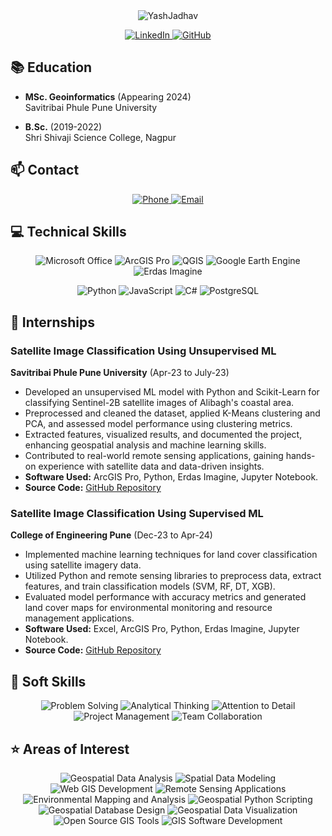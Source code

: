 <!-- Heading -->
<div align="center">
  <img src="https://readme-typing-svg.herokuapp.com?font=Architects+Daughter&color=%2338D2FF&size=50&duration=4000&center=true&vCenter=true&height=60&lines=YashJadhav+👨‍💻🌍" alt="YashJadhav">
</div>

<!-- Socials -->
<p align="center">
  <a href="https://www.linkedin.com/in/yash-jadhav-598b31222/" target="_blank">
    <img src="https://img.shields.io/badge/-LinkedIn-0077B5?style=for-the-badge&logo=linkedin&logoColor=white" alt="LinkedIn">
  </a>
  <a href="https://github.com/yash2708j" target="_blank">
    <img src="https://img.shields.io/badge/-GitHub-100000?style=for-the-badge&logo=github&logoColor=white" alt="GitHub">
  </a>
</p>

<!-- Education -->
## 📚 Education

- **MSc. Geoinformatics** (Appearing 2024) <br>
  Savitribai Phule Pune University

- **B.Sc.** (2019-2022) <br>
  Shri Shivaji Science College, Nagpur

<!-- Contact -->
## 📫 Contact

<p align="center">
  <a href="tel:+919022515631">
    <img src="https://img.shields.io/badge/-Phone-brightgreen?style=for-the-badge&logo=telephone&logoColor=white" alt="Phone">
  </a>
  <a href="mailto:yashjadhav2708@gmail.com">
    <img src="https://img.shields.io/badge/-Email-red?style=for-the-badge&logo=gmail&logoColor=white" alt="Email">
  </a>
</p>

<!-- Technical Skills -->
## 💻 Technical Skills

<p align="center">
  <img src="https://img.shields.io/badge/-Microsoft%20Office-orange?style=flat-square&logo=microsoft-office&logoColor=white" alt="Microsoft Office">
  <img src="https://img.shields.io/badge/-ArcGIS%20Pro-green?style=flat-square&logo=esri&logoColor=white" alt="ArcGIS Pro">
  <img src="https://img.shields.io/badge/-QGIS-brightgreen?style=flat-square&logo=qgis&logoColor=white" alt="QGIS">
  <img src="https://img.shields.io/badge/-Google%20Earth%20Engine-blue?style=flat-square&logo=google-earth&logoColor=white" alt="Google Earth Engine">
  <img src="https://img.shields.io/badge/-Erdas%20Imagine-orange?style=flat-square&logo=erdas&logoColor=white" alt="Erdas Imagine">
</p>

<p align="center">
  <img src="https://img.shields.io/badge/-Python-3776AB?style=flat-square&logo=python&logoColor=white" alt="Python">
  <img src="https://img.shields.io/badge/-JavaScript-F7DF1E?style=flat-square&logo=javascript&logoColor=black" alt="JavaScript">
  <img src="https://img.shields.io/badge/-C%23-239120?style=flat-square&logo=c-sharp&logoColor=white" alt="C#">
  <img src="https://img.shields.io/badge/-PostgreSQL-336791?style=flat-square&logo=postgresql&logoColor=white" alt="PostgreSQL">
</p>

<!-- Internships -->
## 💼 Internships

### Satellite Image Classification Using Unsupervised ML

**Savitribai Phule Pune University** (Apr-23 to July-23)

- Developed an unsupervised ML model with Python and Scikit-Learn for classifying Sentinel-2B satellite images of Alibagh's coastal area.
- Preprocessed and cleaned the dataset, applied K-Means clustering and PCA, and assessed model performance using clustering metrics.
- Extracted features, visualized results, and documented the project, enhancing geospatial analysis and machine learning skills.
- Contributed to real-world remote sensing applications, gaining hands-on experience with satellite data and data-driven insights.
- **Software Used:** ArcGIS Pro, Python, Erdas Imagine, Jupyter Notebook.
- **Source Code:** [GitHub Repository](https://github.com/your_repo_link)

### Satellite Image Classification Using Supervised ML

**College of Engineering Pune** (Dec-23 to Apr-24)

- Implemented machine learning techniques for land cover classification using satellite imagery data.
- Utilized Python and remote sensing libraries to preprocess data, extract features, and train classification models (SVM, RF, DT, XGB).
- Evaluated model performance with accuracy metrics and generated land cover maps for environmental monitoring and resource management applications.
- **Software Used:** Excel, ArcGIS Pro, Python, Erdas Imagine, Jupyter Notebook.
- **Source Code:** [GitHub Repository](https://github.com/your_repo_link)

<!-- Soft Skills -->
## 🔑 Soft Skills

<p align="center">
  <img src="https://img.shields.io/badge/-Problem%20Solving-brightgreen?style=flat-square" alt="Problem Solving">
  <img src="https://img.shields.io/badge/-Analytical%20Thinking-blue?style=flat-square" alt="Analytical Thinking">
  <img src="https://img.shields.io/badge/-Attention%20to%20Detail-orange?style=flat-square" alt="Attention to Detail">
  <img src="https://img.shields.io/badge/-Project%20Management-red?style=flat-square" alt="Project Management">
  <img src="https://img.shields.io/badge/-Team%20Collaboration-yellow?style=flat-square" alt="Team Collaboration">
</p>

<!-- Areas of Interest -->
## ⭐ Areas of Interest

<p align="center">
  <img src="https://img.shields.io/badge/-Geospatial%20Data%20Analysis-brightgreen?style=flat-square" alt="Geospatial Data Analysis">
  <img src="https://img.shields.io/badge/-Spatial%20Data%20Modeling-blue?style=flat-square" alt="Spatial Data Modeling">
  <img src="https://img.shields.io/badge/-Web%20GIS%20Development-orange?style=flat-square" alt="Web GIS Development">
  <img src="https://img.shields.io/badge/-Remote%20Sensing%20Applications-red?style=flat-square" alt="Remote Sensing Applications">
  <img src="https://img.shields.io/badge/-Environmental%20Mapping%20and%20Analysis-yellow?style=flat-square" alt="Environmental Mapping and Analysis">
  <img src="https://img.shields.io/badge/-Geospatial%20Python%20Scripting-green?style=flat-square" alt="Geospatial Python Scripting">
  <img src="https://img.shields.io/badge/-Geospatial%20Database%20Design-purple?style=flat-square" alt="Geospatial Database Design">
  <img src="https://img.shields.io/badge/-Geospatial%20Data%20Visualization-pink?style=flat-square" alt="Geospatial Data Visualization">
  <img src="https://img.shields.io/badge/-Open%20Source%20GIS%20Tools-blueviolet?style=flat-square" alt="Open Source GIS Tools">
  <img src="https://img.shields.io/badge/-GIS%20Software%20Development-9cf?style=flat-square" alt="GIS Software Development">
  <img src="https://img.shields.io/badge/-Geospatial%20Machine%20Learning
